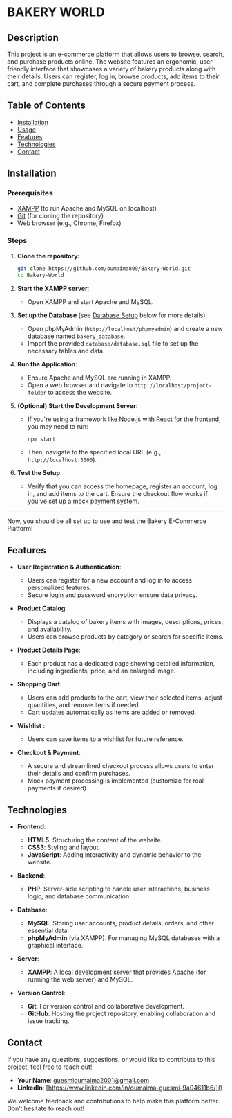 # BAKERY WORLD

## Description
This project is an e-commerce platform that allows users to browse, search, and purchase products online. The website features an ergonomic, user-friendly interface that showcases a variety of bakery products along with their details. Users can register, log in, browse products, add items to their cart, and complete purchases through a secure payment process.
## Table of Contents
- [Installation](#installation)
- [Usage](#usage)
- [Features](#features)
- [Technologies](#technologies)
- [Contact](#contact)

## Installation

### Prerequisites
- [XAMPP](https://www.apachefriends.org/index.html) (to run Apache and MySQL on localhost)
- [Git](https://git-scm.com/) (for cloning the repository)
- Web browser (e.g., Chrome, Firefox)

### Steps

1. **Clone the repository:**
   ```bash
   git clone https://github.com/oumaima809/Bakery-World.git
   cd Bakery-World
4. **Start the XAMPP server**:
   - Open XAMPP and start Apache and MySQL.

5. **Set up the Database** (see [Database Setup](#database-setup) below for more details):
   - Open phpMyAdmin (`http://localhost/phpmyadmin`) and create a new database named `bakery_database`.
   - Import the provided `database/database.sql` file to set up the necessary tables and data.

6. **Run the Application**:
   - Ensure Apache and MySQL are running in XAMPP.
   - Open a web browser and navigate to `http://localhost/project-folder` to access the website.

7. **(Optional) Start the Development Server**:
   - If you're using a framework like Node.js with React for the frontend, you may need to run:
     ```bash
     npm start
     ```
   - Then, navigate to the specified local URL (e.g., `http://localhost:3000`).

8. **Test the Setup**:
   - Verify that you can access the homepage, register an account, log in, and add items to the cart. Ensure the checkout flow works if you've set up a mock payment system.

---

Now, you should be all set up to use and test the Bakery E-Commerce Platform!


## Features

- **User Registration & Authentication**: 
  - Users can register for a new account and log in to access personalized features.
  - Secure login and password encryption ensure data privacy.

- **Product Catalog**:
  - Displays a catalog of bakery items with images, descriptions, prices, and availability.
  - Users can browse products by category or search for specific items.

- **Product Details Page**:
  - Each product has a dedicated page showing detailed information, including ingredients, price, and an enlarged image.
  
- **Shopping Cart**:
  - Users can add products to the cart, view their selected items, adjust quantities, and remove items if needed.
  - Cart updates automatically as items are added or removed.

- **Wishlist** :
  - Users can save items to a wishlist for future reference.

- **Checkout & Payment**:
  - A secure and streamlined checkout process allows users to enter their details and confirm purchases.
  - Mock payment processing is implemented (customize for real payments if desired).

## Technologies

- **Frontend**:
  - **HTML5**: Structuring the content of the website.
  - **CSS3**: Styling and layout.
  - **JavaScript**: Adding interactivity and dynamic behavior to the website.
  
- **Backend**:
  - **PHP**: Server-side scripting to handle user interactions, business logic, and database communication.
  
- **Database**:
  - **MySQL**: Storing user accounts, product details, orders, and other essential data.
  - **phpMyAdmin** (via XAMPP): For managing MySQL databases with a graphical interface.

- **Server**:
  - **XAMPP**: A local development server that provides Apache (for running the web server) and MySQL.

- **Version Control**:
  - **Git**: For version control and collaborative development.
  - **GitHub**: Hosting the project repository, enabling collaboration and issue tracking.

## Contact

If you have any questions, suggestions, or would like to contribute to this project, feel free to reach out!

- **Your Name**: [guesmioumaima2001@gmail.com]()
- **LinkedIn**: [https://www.linkedin.com/in/oumaima-guesmi-9a04611b6/]()


We welcome feedback and contributions to help make this platform better. Don’t hesitate to reach out!





